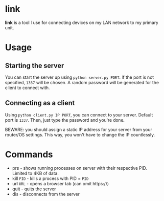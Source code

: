 # link
**link** is a tool I use for connecting devices on my LAN network to my primary unit.

# Usage
## Starting the server
You can start the server up using `python server.py PORT`. If the port is not specified, `1337` will be chosen.
A random password will be generated for the client to connect with.

## Connecting as a client
Using `python client.py IP PORT`, you can connect to your server. Default port is `1337`. Then, just type the password and you're done.

BEWARE: you should assign a static IP address for your server from your router/OS settings. This way, you won't have to change the IP countlessly.

# Commands
- prs - shows running processes on server with their respective PID. Limited to 4KB of data.
- kill `PID` - kills a process with PID = `PID`
- url `URL` - opens a browser tab (can omit https://)
- quit - quits the server
- dis - disconnects from the server